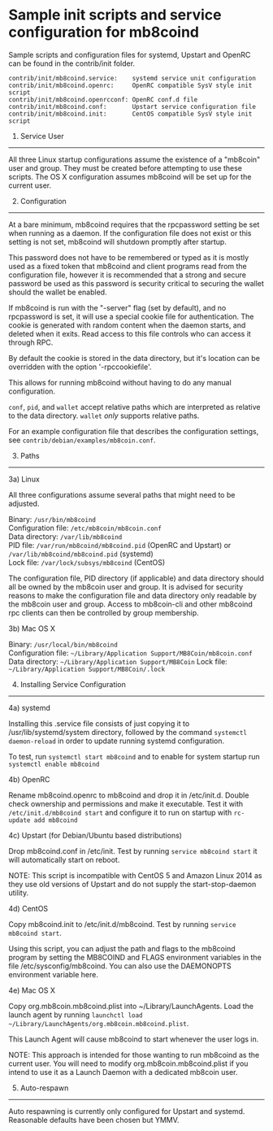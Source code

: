 Sample init scripts and service configuration for mb8coind
==========================================================

Sample scripts and configuration files for systemd, Upstart and OpenRC
can be found in the contrib/init folder.

    contrib/init/mb8coind.service:    systemd service unit configuration
    contrib/init/mb8coind.openrc:     OpenRC compatible SysV style init script
    contrib/init/mb8coind.openrcconf: OpenRC conf.d file
    contrib/init/mb8coind.conf:       Upstart service configuration file
    contrib/init/mb8coind.init:       CentOS compatible SysV style init script

1. Service User
---------------------------------

All three Linux startup configurations assume the existence of a "mb8coin" user
and group.  They must be created before attempting to use these scripts.
The OS X configuration assumes mb8coind will be set up for the current user.

2. Configuration
---------------------------------

At a bare minimum, mb8coind requires that the rpcpassword setting be set
when running as a daemon.  If the configuration file does not exist or this
setting is not set, mb8coind will shutdown promptly after startup.

This password does not have to be remembered or typed as it is mostly used
as a fixed token that mb8coind and client programs read from the configuration
file, however it is recommended that a strong and secure password be used
as this password is security critical to securing the wallet should the
wallet be enabled.

If mb8coind is run with the "-server" flag (set by default), and no rpcpassword is set,
it will use a special cookie file for authentication. The cookie is generated with random
content when the daemon starts, and deleted when it exits. Read access to this file
controls who can access it through RPC.

By default the cookie is stored in the data directory, but it's location can be overridden
with the option '-rpccookiefile'.

This allows for running mb8coind without having to do any manual configuration.

`conf`, `pid`, and `wallet` accept relative paths which are interpreted as
relative to the data directory. `wallet` *only* supports relative paths.

For an example configuration file that describes the configuration settings,
see `contrib/debian/examples/mb8coin.conf`.

3. Paths
---------------------------------

3a) Linux

All three configurations assume several paths that might need to be adjusted.

Binary:              `/usr/bin/mb8coind`  
Configuration file:  `/etc/mb8coin/mb8coin.conf`  
Data directory:      `/var/lib/mb8coind`  
PID file:            `/var/run/mb8coind/mb8coind.pid` (OpenRC and Upstart) or `/var/lib/mb8coind/mb8coind.pid` (systemd)  
Lock file:           `/var/lock/subsys/mb8coind` (CentOS)  

The configuration file, PID directory (if applicable) and data directory
should all be owned by the mb8coin user and group.  It is advised for security
reasons to make the configuration file and data directory only readable by the
mb8coin user and group.  Access to mb8coin-cli and other mb8coind rpc clients
can then be controlled by group membership.

3b) Mac OS X

Binary:              `/usr/local/bin/mb8coind`  
Configuration file:  `~/Library/Application Support/MB8Coin/mb8coin.conf`  
Data directory:      `~/Library/Application Support/MB8Coin`
Lock file:           `~/Library/Application Support/MB8Coin/.lock`

4. Installing Service Configuration
-----------------------------------

4a) systemd

Installing this .service file consists of just copying it to
/usr/lib/systemd/system directory, followed by the command
`systemctl daemon-reload` in order to update running systemd configuration.

To test, run `systemctl start mb8coind` and to enable for system startup run
`systemctl enable mb8coind`

4b) OpenRC

Rename mb8coind.openrc to mb8coind and drop it in /etc/init.d.  Double
check ownership and permissions and make it executable.  Test it with
`/etc/init.d/mb8coind start` and configure it to run on startup with
`rc-update add mb8coind`

4c) Upstart (for Debian/Ubuntu based distributions)

Drop mb8coind.conf in /etc/init.  Test by running `service mb8coind start`
it will automatically start on reboot.

NOTE: This script is incompatible with CentOS 5 and Amazon Linux 2014 as they
use old versions of Upstart and do not supply the start-stop-daemon utility.

4d) CentOS

Copy mb8coind.init to /etc/init.d/mb8coind. Test by running `service mb8coind start`.

Using this script, you can adjust the path and flags to the mb8coind program by
setting the MB8COIND and FLAGS environment variables in the file
/etc/sysconfig/mb8coind. You can also use the DAEMONOPTS environment variable here.

4e) Mac OS X

Copy org.mb8coin.mb8coind.plist into ~/Library/LaunchAgents. Load the launch agent by
running `launchctl load ~/Library/LaunchAgents/org.mb8coin.mb8coind.plist`.

This Launch Agent will cause mb8coind to start whenever the user logs in.

NOTE: This approach is intended for those wanting to run mb8coind as the current user.
You will need to modify org.mb8coin.mb8coind.plist if you intend to use it as a
Launch Daemon with a dedicated mb8coin user.

5. Auto-respawn
-----------------------------------

Auto respawning is currently only configured for Upstart and systemd.
Reasonable defaults have been chosen but YMMV.
